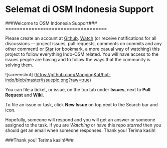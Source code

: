 Selemat di OSM Indonesia Support
================================






<EN>
###Welcome to OSM Indonesia Support###
===================================

Please create an account at [Github](https://github.com).  [Watch](https://github.com/hotosm/hot-indo) (or receive notifications for all discussions — project issues, pull requests, comments on commits and any other comment)  or [Star](https://github.com/hotosm/hot-indo) (or bookmark, a more casual way of watching) this project to follow everything Indo-OSM related.  You will have access to the issues people are having and to follow the ways that the community is solving them.  

![screenshot] (https://github.com/MappingKat/hot-indo/blob/master/issuepic.png?raw=true)

You can file a ticket, or issue, on the top tab under **Issues**, next to **Pull Request** and **Wiki**.   

To file an issue or task, click **New Issue** on top next to the Search bar and icon. 

Hopefully, someone will respond and you will get an answer or someone assigned to the task. If you are *Watching* or have this repo *starred* then you should get an email when someone responses.
Thank you! Terima kasih!


###Thank you!  Terima kasih!###




